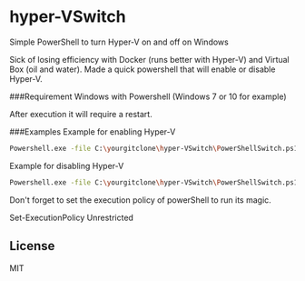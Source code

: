 # hyper-VSwitch
Simple PowerShell to turn Hyper-V on and off on Windows

Sick of losing efficiency with Docker (runs better with Hyper-V) and Virtual Box (oil and water).  Made a quick powershell that will enable or disable Hyper-V.

###Requirement
Windows with Powershell (Windows 7 or 10 for example)

After execution it will require a restart.

###Examples
Example for enabling Hyper-V

```bash
Powershell.exe -file C:\yourgitclone\hyper-VSwitch\PowerShellSwitch.ps1 enable -RunAsAdministrator
```

Example for disabling Hyper-V

```bash
Powershell.exe -file C:\yourgitclone\hyper-VSwitch\PowerShellSwitch.ps1 disable -RunAsAdministrator
```

Don't forget to set the execution policy of powerShell to run its magic.

Set-ExecutionPolicy Unrestricted


License
----

MIT
